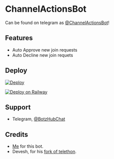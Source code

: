 # ChannelActionsBot

Can be found on telegram as [@ChannelActionsBot](https://t.me/ChannelActionsBot)!


## Features

- Auto Approve new join requests
- Auto Decline new join requets

## Deploy

[![Deploy](https://www.herokucdn.com/deploy/button.svg)](https://heroku.com/deploy?template=https://github.com/Noobcoder2728/ChannelActionsBot)

[![Deploy on Railway](https://railway.app/button.svg)](https://railway.app/new/template?template=https%3A%2F%2Fgithub.com%2Fxditya%2FChannelActionsBot&plugins=redis&envs=BOT_TOKEN%2COWNERS&BOT_TOKENDesc=Bot+token%2C+from+%40BotFather&OWNERSDesc=User+IDs+of+users+who+own+the+bot%2C+split+by+space.&referralCode=xditya)

## Support

- Telegram, [@BotzHubChat](https://t.me/BotzHubChat)

## Credits

- [Me](https://xditya.me) for this bot.
- Devesh, for his [fork of telethon](./requirements.txt#L1).
